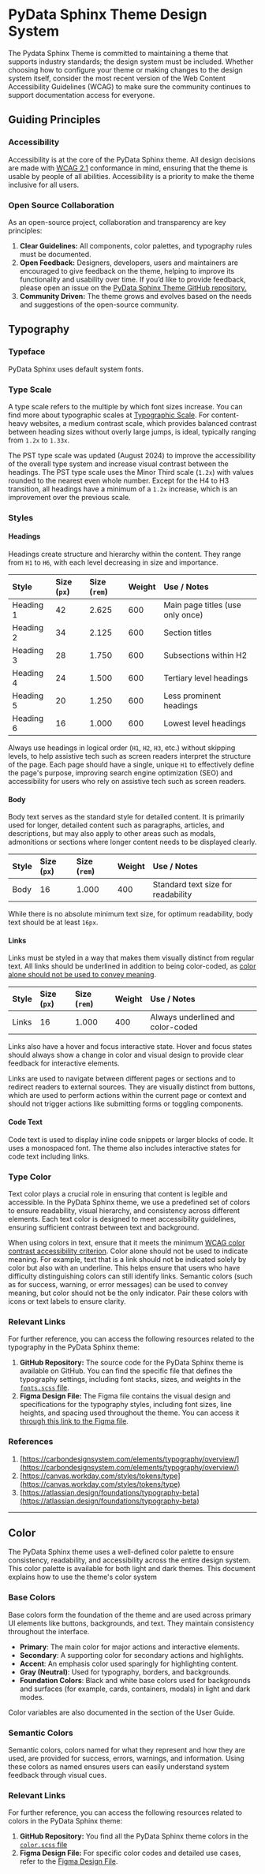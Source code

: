 # PyData Sphinx Theme Design System

The Pydata Sphinx Theme is committed to maintaining a theme that supports industry standards;
the design system must be included.
Whether choosing how to configure your theme or making changes to the design system itself,
consider the most recent version of the Web Content Accessibility Guidelines
(WCAG) to make sure the community continues to support documentation access for everyone.

## Guiding Principles

### Accessibility

Accessibility is at the core of the PyData Sphinx theme.
All design decisions are made with [WCAG 2.1](https://www.w3.org/TR/WCAG21/) conformance in mind,
ensuring that the theme is usable by people of all abilities.
Accessibility is a priority to make the theme inclusive for all users.

### Open Source Collaboration

As an open-source project, collaboration and transparency are key principles:

1. **Clear Guidelines:** All components, color palettes, and typography rules must be documented.
2. **Open Feedback:** Designers, developers, users and maintainers are encouraged
   to give feedback on the theme, helping to improve its functionality and usability over time.
   If you’d like to provide feedback, please open an issue on the
   [PyData Sphinx Theme GitHub repository.](https://github.com/pydata/pydata-sphinx-theme)
3. **Community Driven:** The theme grows and evolves based on the needs and
   suggestions of the open-source community.

## Typography

### Typeface

PyData Sphinx uses default system fonts.

### Type Scale

A type scale refers to the multiple by which font sizes increase.
You can find more about typographic scales at [Typographic Scale](https://designcode.io/typographic-scales).
For content-heavy websites, a medium contrast scale, which provides balanced
contrast between heading sizes without overly large jumps, is ideal,
typically ranging from `1.2x` to `1.33x`.

The PST type scale was updated (August 2024) to improve the accessibility of the
overall type system and increase visual contrast between the headings.
The PST type scale uses the Minor Third scale (`1.2x`) with values rounded to the
nearest even whole number.
Except for the H4 to H3 transition, all headings have a minimum of a `1.2x` increase,
which is an improvement over the previous scale.

### Styles

#### Headings

Headings create structure and hierarchy within the content.
They range from `H1` to `H6`, with each level decreasing in size and importance.

| Style     | Size (`px`) | Size (`rem`) | Weight | Use / Notes                      |
| :-------- | :---------- | :----------- | :----- | :------------------------------- |
| Heading 1 | 42          | 2.625        | 600    | Main page titles (use only once) |
| Heading 2 | 34          | 2.125        | 600    | Section titles                   |
| Heading 3 | 28          | 1.750        | 600    | Subsections within H2            |
| Heading 4 | 24          | 1.500        | 600    | Tertiary level headings          |
| Heading 5 | 20          | 1.250        | 600    | Less prominent headings          |
| Heading 6 | 16          | 1.000        | 600    | Lowest level headings            |

Always use headings in logical order (`H1`, `H2`, `H3`, etc.) without skipping levels,
to help assistive tech such as screen readers interpret the structure of the page.
Each page should have a single, unique `H1` to effectively define the page's purpose,
improving search engine optimization (SEO) and accessibility for users who rely
on assistive tech such as screen readers.

#### Body

Body text serves as the standard style for detailed content.
It is primarily used for longer, detailed content such as paragraphs, articles,
and descriptions, but may also apply to other areas such as modals, admonitions
or sections where longer content needs to be displayed clearly.

| Style | Size (`px`) | Size (`rem`) | Weight | Use / Notes                        |
| :---- | :---------- | :----------- | :----- | :--------------------------------- |
| Body  | 16          | 1.000        | 400    | Standard text size for readability |

While there is no absolute minimum text size, for optimum readability,
body text should be at least `16px`.

#### Links

Links must be styled in a way that makes them visually distinct from regular text.
All links should be underlined in addition to being color-coded,
as [color alone should not be used to convey meaning](https://www.w3.org/WAI/WCAG21/Understanding/use-of-color.html).

| Style | Size (`px`) | Size (`rem`) | Weight | Use / Notes                       |
| :---- | :---------- | :----------- | :----- | :-------------------------------- |
| Links | 16          | 1.000        | 400    | Always underlined and color-coded |

Links also have a hover and focus interactive state.
Hover and focus states should always show a change in color and visual design
to provide clear feedback for interactive elements.

Links are used to navigate between different pages or sections and to redirect
readers to external sources.
They are visually distinct from buttons, which are used to perform actions within
the current page or context and should not trigger actions like submitting forms
or toggling components.

#### Code Text

Code text is used to display inline code snippets or larger blocks of code.
It uses a monospaced font. The theme also includes interactive states for code
text including links.

### Type Color

Text color plays a crucial role in ensuring that content is legible and accessible.
In the PyData Sphinx theme, we use a predefined set of colors to ensure readability,
visual hierarchy, and consistency across different elements.
Each text color is designed to meet accessibility guidelines, ensuring sufficient
contrast between text and background.

When using colors in text, ensure that it meets the minimum
[WCAG color contrast accessibility criterion](https://www.w3.org/WAI/WCAG22/quickref/?versions=2.1#contrast-minimum).
Color alone should not be used to indicate meaning.
For example, text that is a link should not be indicated solely by color
but also with an underline.
This helps ensure that users who have difficulty distinguishing colors can still identify links.
Semantic colors (such as for success, warning, or error messages) can be used to
convey meaning, but color should not be the only indicator.
Pair these colors with icons or text labels to ensure clarity.

### Relevant Links

For further reference, you can access the following resources related to the
typography in the PyData Sphinx theme:

1. **GitHub Repository:** The source code for the PyData Sphinx theme is available on GitHub.
   You can find the specific file that defines the typography settings,
   including font stacks, sizes, and weights in the
   [`fonts.scss` file](https://github.com/pydata/pydata-sphinx-theme/blob/main/src/pydata_sphinx_theme/assets/styles/variables/_fonts.scss).
2. **Figma Design File:** The Figma file contains the visual design and specifications
   for the typography styles, including font sizes, line heights,
   and spacing used throughout the theme.
   You can access it [through this link to the Figma file](https://www.figma.com/design/BHkBFxg1Qg0h5RApUw1ZrR/PyData-Design-System---Ongoing?node-id=2-7).

### References

1. [https://carbondesignsystem.com/elements/typography/overview/](https://carbondesignsystem.com/elements/typography/overview/)
2. [https://canvas.workday.com/styles/tokens/type](https://canvas.workday.com/styles/tokens/type)
3. [https://atlassian.design/foundations/typography-beta](https://atlassian.design/foundations/typography-beta)

---

## Color

The PyData Sphinx theme uses a well-defined color palette to ensure consistency,
readability, and accessibility across the entire design system.
This color palette is available for both light and dark themes.
This document explains how to use the theme's color system

### Base Colors

Base colors form the foundation of the theme and are used across primary UI elements
like buttons, backgrounds, and text. They maintain consistency throughout the interface.

- **Primary**: The main color for major actions and interactive elements.
- **Secondary**: A supporting color for secondary actions and highlights.
- **Accent**: An emphasis color used sparingly for highlighting content.
- **Gray (Neutral)**: Used for typography, borders, and backgrounds.
- **Foundation Colors**: Black and white base colors used for backgrounds and
  surfaces (for example, cards, containers, modals) in light and dark modes.

Color variables are also documented in the [](../user_guide/styling.rst) section
of the User Guide.

### Semantic Colors

Semantic colors, colors named for what they represent and how they are used,
are provided for success, errors, warnings, and information.
Using these colors as named ensures users can easily understand system feedback
through visual cues.

### Relevant Links

For further reference, you can access the following resources related to colors
in the PyData Sphinx theme:

1. **GitHub Repository:** You find all the PyData Sphinx theme colors in the
   [`color.scss` file](https://github.com/pydata/pydata-sphinx-theme/blob/main/src/pydata_sphinx_theme/assets/styles/variables/_color.scss)
2. **Figma Design File:** For specific color codes and detailed use cases,
   refer to the [Figma Design File](https://www.figma.com/design/BHkBFxg1Qg0h5RApUw1ZrR/PyData-Design-System---Ongoing?node-id=2-160).
